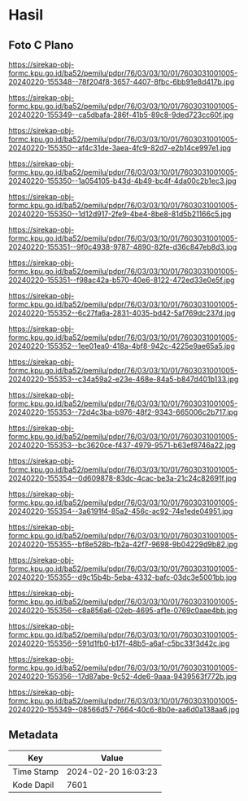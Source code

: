 # Hasil

## Foto C Plano

https://sirekap-obj-formc.kpu.go.id/ba52/pemilu/pdpr/76/03/03/10/01/7603031001005-20240220-155348--78f204f8-3657-4407-8fbc-6bb91e8d417b.jpg

https://sirekap-obj-formc.kpu.go.id/ba52/pemilu/pdpr/76/03/03/10/01/7603031001005-20240220-155349--ca5dbafa-286f-41b5-89c8-9ded723cc60f.jpg

https://sirekap-obj-formc.kpu.go.id/ba52/pemilu/pdpr/76/03/03/10/01/7603031001005-20240220-155350--af4c31de-3aea-4fc9-82d7-e2b14ce997e1.jpg

https://sirekap-obj-formc.kpu.go.id/ba52/pemilu/pdpr/76/03/03/10/01/7603031001005-20240220-155350--1a054105-b43d-4b49-bc4f-4da00c2b1ec3.jpg

https://sirekap-obj-formc.kpu.go.id/ba52/pemilu/pdpr/76/03/03/10/01/7603031001005-20240220-155350--1d12d917-2fe9-4be4-8be8-81d5b21166c5.jpg

https://sirekap-obj-formc.kpu.go.id/ba52/pemilu/pdpr/76/03/03/10/01/7603031001005-20240220-155351--9f0c4938-9787-4890-82fe-d36c847eb8d3.jpg

https://sirekap-obj-formc.kpu.go.id/ba52/pemilu/pdpr/76/03/03/10/01/7603031001005-20240220-155351--f98ac42a-b570-40e6-8122-472ed33e0e5f.jpg

https://sirekap-obj-formc.kpu.go.id/ba52/pemilu/pdpr/76/03/03/10/01/7603031001005-20240220-155352--6c27fa6a-2831-4035-bd42-5af769dc237d.jpg

https://sirekap-obj-formc.kpu.go.id/ba52/pemilu/pdpr/76/03/03/10/01/7603031001005-20240220-155352--1ee01ea0-418a-4bf8-942c-4225e9ae65a5.jpg

https://sirekap-obj-formc.kpu.go.id/ba52/pemilu/pdpr/76/03/03/10/01/7603031001005-20240220-155353--c34a59a2-e23e-468e-84a5-b847d401b133.jpg

https://sirekap-obj-formc.kpu.go.id/ba52/pemilu/pdpr/76/03/03/10/01/7603031001005-20240220-155353--72d4c3ba-b976-48f2-9343-665006c2b717.jpg

https://sirekap-obj-formc.kpu.go.id/ba52/pemilu/pdpr/76/03/03/10/01/7603031001005-20240220-155353--bc3620ce-f437-4979-9571-b63ef8746a22.jpg

https://sirekap-obj-formc.kpu.go.id/ba52/pemilu/pdpr/76/03/03/10/01/7603031001005-20240220-155354--0d609878-83dc-4cac-be3a-21c24c82691f.jpg

https://sirekap-obj-formc.kpu.go.id/ba52/pemilu/pdpr/76/03/03/10/01/7603031001005-20240220-155354--3a6191f4-85a2-456c-ac92-74e1ede04951.jpg

https://sirekap-obj-formc.kpu.go.id/ba52/pemilu/pdpr/76/03/03/10/01/7603031001005-20240220-155355--bf8e528b-fb2a-42f7-9698-9b04229d9b82.jpg

https://sirekap-obj-formc.kpu.go.id/ba52/pemilu/pdpr/76/03/03/10/01/7603031001005-20240220-155355--d9c15b4b-5eba-4332-bafc-03dc3e5001bb.jpg

https://sirekap-obj-formc.kpu.go.id/ba52/pemilu/pdpr/76/03/03/10/01/7603031001005-20240220-155356--c8a856a6-02eb-4695-af1e-0769c0aae4bb.jpg

https://sirekap-obj-formc.kpu.go.id/ba52/pemilu/pdpr/76/03/03/10/01/7603031001005-20240220-155356--591d1fb0-b17f-48b5-a6af-c5bc33f3d42c.jpg

https://sirekap-obj-formc.kpu.go.id/ba52/pemilu/pdpr/76/03/03/10/01/7603031001005-20240220-155356--17d87abe-9c52-4de6-9aaa-9439563f772b.jpg

https://sirekap-obj-formc.kpu.go.id/ba52/pemilu/pdpr/76/03/03/10/01/7603031001005-20240220-155349--08566d57-7664-40c6-8b0e-aa6d0a138aa6.jpg


## Metadata

| Key        | Value               |
| ---------- | ------------------- |
| Time Stamp | 2024-02-20 16:03:23 |
| Kode Dapil | 7601                |



